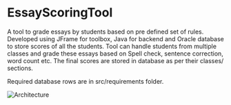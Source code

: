 # EssayScoringTool

A tool to grade essays by students based on pre defined set of rules. Developed using JFrame for toolbox, Java for backend and Oracle database to store scores of all the students. Tool can handle students from multiple classes and grade these essays based on Spell check, sentence correction, word count etc. The final scores are stored in database as per their classes/ sections. 

Required database rows are in src/requirements folder. 

![Architecture](https://user-images.githubusercontent.com/56856715/73713706-fa52de00-46d3-11ea-8655-95f6a612e73d.PNG)
